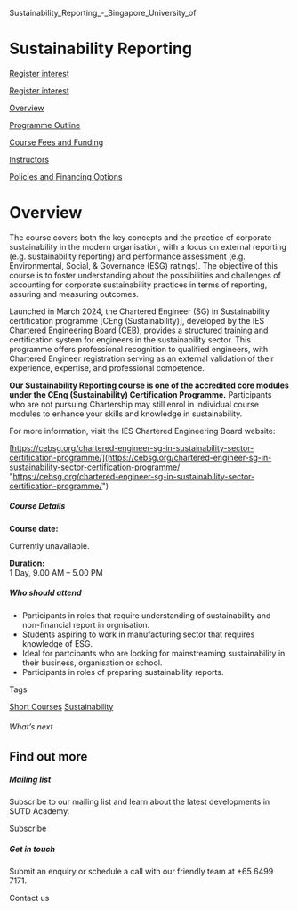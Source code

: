 Sustainability_Reporting_-_Singapore_University_of



Sustainability Reporting
========================

[Register interest](/admissions/academy/short-courses/short-courses-register-your-interest/?coursename=sustainability-reporting)

[Register interest](/admissions/academy/short-courses/short-courses-register-your-interest/?coursename=sustainability-reporting)

[Overview](/course/sustainability-reporting/#tabs)

[Programme Outline](/course/sustainability-reporting/programme-outline/#tabs)

[Course Fees and Funding](/course/sustainability-reporting/course-fees-and-funding/#tabs)

[Instructors](/course/sustainability-reporting/instructors/#tabs)

[Policies and Financing Options](/course/sustainability-reporting/policies-and-financing-options/#tabs)

Overview
========

The course covers both the key concepts and the practice of corporate sustainability in the modern organisation, with a focus on external reporting (e.g. sustainability reporting) and performance assessment (e.g. Environmental, Social, & Governance (ESG) ratings). The objective of this course is to foster understanding about the possibilities and challenges of accounting for corporate sustainability practices in terms of reporting, assuring and measuring outcomes.

Launched in March 2024, the Chartered Engineer (SG) in Sustainability certification programme [CEng (Sustainability)], developed by the IES Chartered Engineering Board (CEB), provides a structured training and certification system for engineers in the sustainability sector. This programme offers professional recognition to qualified engineers, with Chartered Engineer registration serving as an external validation of their experience, expertise, and professional competence.

**Our Sustainability Reporting course is one of the accredited core modules under the CEng (Sustainability) Certification Programme.** Participants who are not pursuing Chartership may still enrol in individual course modules to enhance your skills and knowledge in sustainability.

For more information, visit the IES Chartered Engineering Board website:

[https://cebsg.org/chartered-engineer-sg-in-sustainability-sector-certification-programme/](https://cebsg.org/chartered-engineer-sg-in-sustainability-sector-certification-programme/ "https://cebsg.org/chartered-engineer-sg-in-sustainability-sector-certification-programme/")

##### **Course Details**

**Course date:**

Currently unavailable.

**Duration:**  
1 Day, 9.00 AM – 5.00 PM

##### **Who should attend**

* Participants in roles that require understanding of sustainability and non-financial report in orgnisation.
* Students aspiring to work in manufacturing sector that requires knowledge of ESG.
* Ideal for partcipants who are looking for mainstreaming sustainability in their business, organisation or school.
* Participants in roles of preparing sustainability reports.

Tags

[Short Courses](/admissions/academy/courses-and-modules/?academy-type-course=780)
[Sustainability](/admissions/academy/courses-and-modules/?discipline=833)

###### What’s next

Find out more
-------------

##### Mailing list

Subscribe to our mailing list and learn about the latest developments in SUTD Academy.

Subscribe

##### Get in touch

Submit an enquiry or schedule a call with our friendly team at +65 6499 7171.

Contact us

